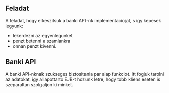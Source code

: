 <h2>Feladat</h2>

A feladat, hogy elkeszitsuk a banki API-nk implementaciojat, s igy kepesek legyunk:

- lekerdezni az egyenlegunket
- penzt betenni a szamlankra
- onnan penzt kivenni.

<h2>Banki API</h2>

A banki API-nknak szukseges biztositania par alap funkciot. Itt fogjuk tarolni az adatokat, igy allapottarto EJB-t 
hozunk letre, hogy tobb kliens eseten is szeparaltan szolgaljon ki minket.
